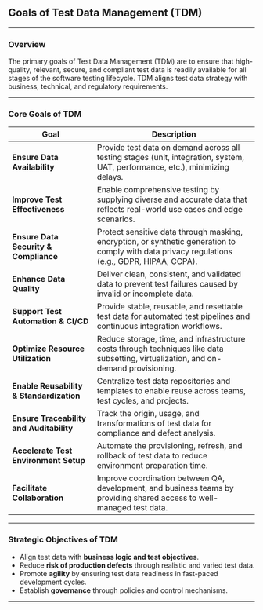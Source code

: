 ## Goals of Test Data Management (TDM)

---

### Overview

The primary goals of Test Data Management (TDM) are to ensure that high-quality, relevant, secure, and compliant test data is readily available for all stages of the software testing lifecycle. TDM aligns test data strategy with business, technical, and regulatory requirements.

---

### Core Goals of TDM

| **Goal**                                 | **Description**                                                                                                                                |
| ---------------------------------------- | ---------------------------------------------------------------------------------------------------------------------------------------------- |
| **Ensure Data Availability**             | Provide test data on demand across all testing stages (unit, integration, system, UAT, performance, etc.), minimizing delays.                  |
| **Improve Test Effectiveness**           | Enable comprehensive testing by supplying diverse and accurate data that reflects real-world use cases and edge scenarios.                     |
| **Ensure Data Security & Compliance**    | Protect sensitive data through masking, encryption, or synthetic generation to comply with data privacy regulations (e.g., GDPR, HIPAA, CCPA). |
| **Enhance Data Quality**                 | Deliver clean, consistent, and validated data to prevent test failures caused by invalid or incomplete data.                                   |
| **Support Test Automation & CI/CD**      | Provide stable, reusable, and resettable test data for automated test pipelines and continuous integration workflows.                          |
| **Optimize Resource Utilization**        | Reduce storage, time, and infrastructure costs through techniques like data subsetting, virtualization, and on-demand provisioning.            |
| **Enable Reusability & Standardization** | Centralize test data repositories and templates to enable reuse across teams, test cycles, and projects.                                       |
| **Ensure Traceability and Auditability** | Track the origin, usage, and transformations of test data for compliance and defect analysis.                                                  |
| **Accelerate Test Environment Setup**    | Automate the provisioning, refresh, and rollback of test data to reduce environment preparation time.                                          |
| **Facilitate Collaboration**             | Improve coordination between QA, development, and business teams by providing shared access to well-managed test data.                         |

---

### Strategic Objectives of TDM

* Align test data with **business logic and test objectives**.
* Reduce **risk of production defects** through realistic and varied test data.
* Promote **agility** by ensuring test data readiness in fast-paced development cycles.
* Establish **governance** through policies and control mechanisms.

---
